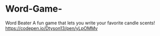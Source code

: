 # Word-Game-
Word Beater
A fun game that lets you write your favorite candle scents!
https://codepen.io/Dtyson13/pen/yLpOMMv
